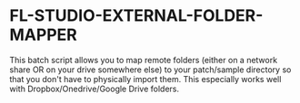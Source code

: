# FL-STUDIO-EXTERNAL-FOLDER-MAPPER
This batch script allows you to map remote folders (either on a network share OR on your drive somewhere else) to your patch/sample directory so that you don't have to physically import them. This especially works well with Dropbox/Onedrive/Google Drive folders.
